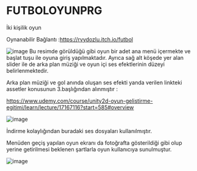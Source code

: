 # FUTBOLOYUNPRG
İki kişilik oyun

Oynanabilir Bağlantı :https://rvydozlu.itch.io/futbol
 
 ![image](https://user-images.githubusercontent.com/54940125/215627234-4e7f53aa-f580-480e-9024-34cc0733b128.png)
Bu resimde görüldüğü gibi oyun bir adet ana menü içermekte ve başlat tuşu ile oyuna giriş yapılmaktadır. Ayrıca sağ alt köşede yer alan slider ile de arka plan müziği
ve oyun içi ses efektlerinin düzeyi belirlenmektedir. 

Arka plan müziği ve gol anında oluşan ses efekti yanda verilen linkteki assetler konusunun 3.başlığından alınmıştır : 

https://www.udemy.com/course/unity2d-oyun-gelistirme-egitimi/learn/lecture/17167116?start=585#overview 

![image](https://user-images.githubusercontent.com/54940125/215627806-bb97633c-48a8-4d57-99fb-edc9a0f73a3e.png) 

İndirme kolaylığından buradaki ses dosyaları kullanılmıştır.


Menüden geçiş yapılan oyun ekranı da fotoğrafta gösterildiği gibi olup yerine getirilmesi beklenen şartlarla oyun kullanıcıya sunulmuştur. 

![image](https://user-images.githubusercontent.com/54940125/215823796-a75ee500-e241-42f8-8e19-7c25c58ecd2d.png)




